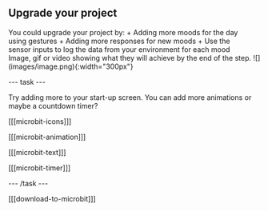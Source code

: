 ## Upgrade your project

<div style="display: flex; flex-wrap: wrap">
<div style="flex-basis: 200px; flex-grow: 1; margin-right: 15px;">
You could upgrade your project by:
+ Adding more moods for the day using gestures
+ Adding more responses for new moods 
+ Use the sensor inputs to log the data from your environment for each mood
</div>
<div>
Image, gif or video showing what they will achieve by the end of the step. ![](images/image.png){:width="300px"}
</div>
</div>

--- task ---

Try adding more to your start-up screen. You can add more animations or maybe a countdown timer?

[[[microbit-icons]]]

[[[microbit-animation]]]

[[[microbit-text]]]

[[[microbit-timer]]]

--- /task ---


[[[download-to-microbit]]]